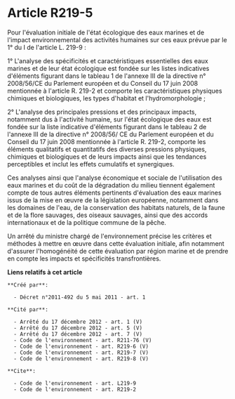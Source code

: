 # Article R219-5

Pour l'évaluation initiale de l'état écologique des eaux marines et de l'impact environnemental des activités humaines sur
ces eaux prévue par le 1° du I de l'article L. 219-9 :

1° L'analyse des spécificités et caractéristiques essentielles des eaux marines et de leur état écologique est fondée sur les
listes indicatives d'éléments figurant dans le tableau 1 de l'annexe III de la directive n° 2008/56/CE du Parlement européen
et du Conseil du 17 juin 2008 mentionnée à l'article R. 219-2 et comporte les caractéristiques physiques chimiques et
biologiques, les types d'habitat et l'hydromorphologie ;

2° L'analyse des principales pressions et des principaux impacts, notamment dus à l'activité humaine, sur l'état écologique
des eaux est fondée sur la liste indicative d'éléments figurant dans le tableau 2 de l'annexe III de la directive n° 2008/56/
CE du Parlement européen et du Conseil du 17 juin 2008 mentionnée à l'article R. 219-2, comporte les éléments qualitatifs et
quantitatifs des diverses pressions physiques, chimiques et biologiques et de leurs impacts ainsi que les tendances
perceptibles et inclut les effets cumulatifs et synergiques.

Ces analyses ainsi que l'analyse économique et sociale de l'utilisation des eaux marines et du coût de la dégradation du
milieu tiennent également compte de tous autres éléments pertinents d'évaluation des eaux marines issus de la mise en œuvre
de la législation européenne, notamment dans les domaines de l'eau, de la conservation des habitats naturels, de la faune et
de la flore sauvages, des oiseaux sauvages, ainsi que des accords internationaux et de la politique commune de la pêche.

Un arrêté du ministre chargé de l'environnement précise les critères et méthodes à mettre en œuvre dans cette évaluation
initiale, afin notamment d'assurer l'homogénéité de cette évaluation par région marine et de prendre en compte les impacts et
spécificités transfrontières.

**Liens relatifs à cet article**

	**Créé par**:

	  - Décret n°2011-492 du 5 mai 2011 - art. 1

	**Cité par**:

	  - Arrêté du 17 décembre 2012 - art. 1 (V)
	  - Arrêté du 17 décembre 2012 - art. 5 (V)
	  - Arrêté du 17 décembre 2012 - art. 7 (V)
	  - Code de l'environnement - art. R211-76 (V)
	  - Code de l'environnement - art. R219-6 (V)
	  - Code de l'environnement - art. R219-7 (V)
	  - Code de l'environnement - art. R219-8 (V)

	**Cite**:

	  - Code de l'environnement - art. L219-9
	  - Code de l'environnement - art. R219-2

